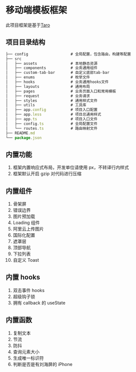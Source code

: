 # 移动端模板框架

此项目框架是基于[Taro](https://taro-docs.jd.com/taro/docs/,https://taro-ui.jd.com/#/docs/introduction)

## 项目目录结构

```js
├── config                   # 全局配置，包含路由，构建等配置
├── src
│   ├── assets               # 本地静态资源
│   ├── components           # 业务通用组件
│   ├── custom-tab-bar       # 自定义底部tab-bar
│   ├── enums                # 枚举文件
│   ├── hooks                # 业务通用hooks文件
│   ├── layouts              # 通用布局
│   ├── pages                # 业务页面入口和常用模板
│   ├── request              # 业务请求
│   ├── styles               # 通用样式文件
│   ├── utils                # 工具库
│   ├── app.config           # 项目入口配置
│   ├── app.less             # 项目总通用样式
│   ├── app.ts               # 项目入口文件
│   ├── config.ts            # 全局配置文件
│   └── routes.ts            # 路由映射文件
├── README.md
└── package.json
```

## 内置功能

1. 框架内置响应式布局，开发单位请使用 px，不转译行内样式
2. 框架默认开启 gzip 对代码进行压缩

## 内置组件

1. 骨架屏
2. 错误边界
3. 图片预加载
4. Loading 组件
5. 阿里云上传图片
6. 国际化配置
7. 遮罩层
8. 顶部导航
9. 下拉列表
10. 自定义 Toast

## 内置 hooks

1. 双击事件 hooks
2. 超级钩子锁
3. 拥有 callback 的 useState

## 内置函数

1. 复制文本
2. 节流
3. 防抖
4. 查询元素大小
5. 生成唯一标识符
6. 判断是否是有刘海屏的 iPhone
